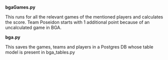 <b>bgaGames.py</b>

This runs for all the relevant games of the mentioned players and calculates the score. Team Poseidon starts with 1 additional point because of an uncalculated game in BGA.

<b>bga.py</b>

This saves the games, teams and players in a Postgres DB whose table model is present in bga_tables.py
